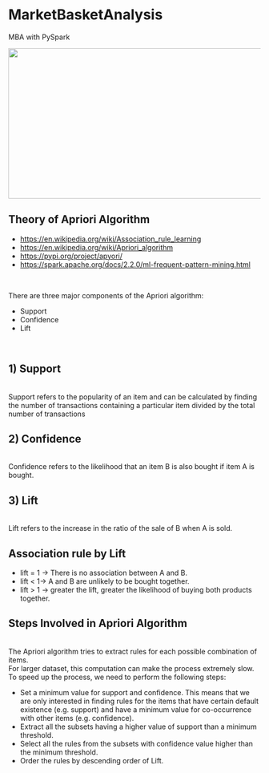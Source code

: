 # MarketBasketAnalysis
MBA with PySpark

<p align="center">
  <a>
    <img src="https://en.wikipedia.org/wiki/Affinity_analysis#/media/File:AffinityAnalysis.png" width="600" height="300">
  </a>
</p>


## Theory of Apriori Algorithm
- https://en.wikipedia.org/wiki/Association_rule_learning
- https://en.wikipedia.org/wiki/Apriori_algorithm
- https://pypi.org/project/apyori/
- https://spark.apache.org/docs/2.2.0/ml-frequent-pattern-mining.html
<br>

There are three major components of the Apriori algorithm:
- Support
- Confidence
- Lift
<br>

## 1) Support
<br>
Support refers to the popularity of an item and can be calculated by finding the number of transactions containing a particular item divided by the total number of transactions
<br>

## 2) Confidence
<br>
Confidence refers to the likelihood that an item B is also bought if item A is bought.
<br>

## 3) Lift
<br>
Lift refers to the increase in the ratio of the sale of B when A is sold.
<br>

## Association rule by Lift

- lift = 1 → There is no association between A and B.
- lift < 1→ A and B are unlikely to be bought together.
- lift > 1 → greater the lift, greater the likelihood of buying both products together.

## Steps Involved in Apriori Algorithm
<br>
The Apriori algorithm tries to extract rules for each possible combination of items.
<br>
For larger dataset, this computation can make the process extremely slow.
<br>
To speed up the process, we need to perform the following steps:

 - Set a minimum value for support and confidence. This means that we are only interested in finding rules for the items that have certain default existence (e.g. support) and have a minimum value for co-occurrence with other items (e.g. confidence).
 - Extract all the subsets having a higher value of support than a minimum threshold.
 - Select all the rules from the subsets with confidence value higher than the minimum threshold.
 - Order the rules by descending order of Lift.
